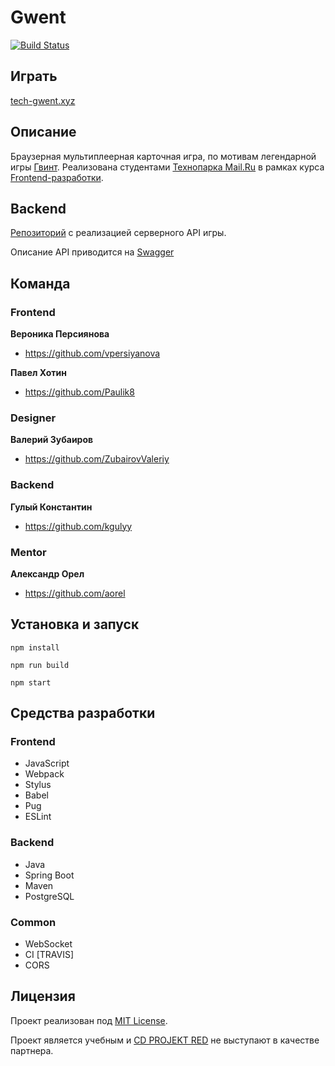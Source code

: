# Gwent

[![Build Status](https://travis-ci.org/frontend-park-mail-ru/2017_2_GwentTeam.svg?branch=develop)](https://travis-ci.org/frontend-park-mail-ru/2017_2_GwentTeam)

## Играть

[tech-gwent.xyz](https://tech-gwent.xyz)

## Описание

Браузерная мультиплеерная карточная игра, по мотивам легендарной игры [Гвинт](https://www.playgwent.com).
Реализована студентами [Технопарка Mail.Ru](https://park.mail.ru) в рамках курса [Frontend-разработки](https://frontend-park-mailru.firebaseapp.com).

## Backend

[Репозиторий](<https://github.com/java-park-mail-ru/Gwent-09-2017>) c реализацией серверного API игры.

Описание API приводится на [Swagger](https://app.swaggerhub.com/apis/GwentTeam/TechnoGwentAPI/0.1.2)

## Команда

### Frontend

**Вероника Персиянова**

* <https://github.com/vpersiyanova>

**Павел Хотин**

* <https://github.com/Paulik8>

### Designer

**Валерий Зубаиров**

* <https://github.com/ZubairovValeriy>

### Backend

**Гулый Константин**

* <https://github.com/kgulyy>

### Mentor

**Александр Орел**

* <https://github.com/aorel>

## Установка и запуск

```
npm install
```
```
npm run build
```
```
npm start
```

## Средства разработки

### Frontend

- JavaScript
- Webpack
- Stylus
- Babel
- Pug
- ESLint

### Backend

- Java
- Spring Boot
- Maven
- PostgreSQL

### Common

- WebSocket
- CI [TRAVIS]
- CORS

## Лицензия

Проект реализован под [MIT License](LICENSE.md).

Проект является учебным и [CD PROJEKT RED](http://en.cdprojektred.com) не выступают в качестве партнера.
